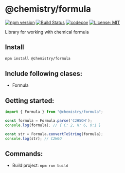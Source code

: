 # @chemistry/formula
[![npm version](https://badge.fury.io/js/%40chemistry%2Fcrystal.svg)](https://badge.fury.io/js/%40chemistry%2Fformula)
[![Build Status](https://travis-ci.com/chemistry/chemical-libraries.svg?branch=master)](https://travis-ci.org/chemistry/chemical-libraries)
[![codecov](https://codecov.io/gh/chemistry/chemical-libraries/branch/master/graph/badge.svg)](https://codecov.io/gh/chemistry/chemical-libraries)
[![License: MIT](https://img.shields.io/badge/License-MIT-gren.svg)](https://opensource.org/licenses/MIT)

Library for working with chemical formula

## Install
```bash
npm install @chemistry/formula
```

## Include following clases:
  * Formula

## Getting started:
```javascript
import { Formula } from "@chemistry/formula";

const formula = Formula.parse('C2H5OH');
console.log(formula); // { C: 2, H: 6, O:1 }

const str = Formula.convertToString(formula);
console.log(str); // C2H6O
```

## Commands:
  * Build project: `npm run build`
